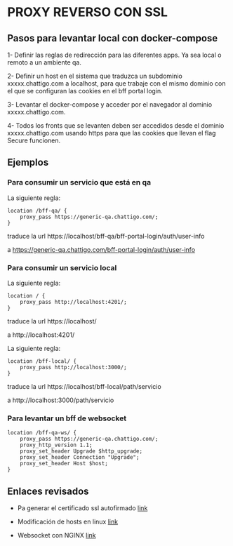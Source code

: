 # PROXY REVERSO CON SSL

## Pasos para levantar local con docker-compose

1- Definir las reglas de redirección para las diferentes apps. Ya sea local o remoto a un ambiente qa.

2- Definir un host en el sistema que traduzca un subdominio xxxxx.chattigo.com a localhost, para que trabaje con el mismo dominio con el que se configuran las cookies en el bff portal login.

3- Levantar el docker-compose y acceder por el navegador al dominio xxxxx.chattigo.com.

4- Todos los fronts que se levanten deben ser accedidos desde el dominio xxxxx.chattigo.com usando https para que las cookies que llevan el flag Secure funcionen.

## Ejemplos

### Para consumir un servicio que está en qa

La siguiente regla:
```nginx
location /bff-qa/ {
    proxy_pass https://generic-qa.chattigo.com/;
}
```
traduce la url https://localhost/bff-qa/bff-portal-login/auth/user-info 

a https://generic-qa.chattigo.com/bff-portal-login/auth/user-info

### Para consumir un servicio local

La siguiente regla:
```nginx
location / {
    proxy_pass http://localhost:4201/;
}
```
traduce la url https://localhost/ 

a http://localhost:4201/

La siguiente regla:
```nginx
location /bff-local/ {
    proxy_pass http://localhost:3000/;
}
```
traduce la url https://localhost/bff-local/path/servicio 

a http://localhost:3000/path/servicio

### Para levantar un bff de websocket

```nginx
location /bff-qa-ws/ {
    proxy_pass https://generic-qa.chattigo.com/;
    proxy_http_version 1.1;
    proxy_set_header Upgrade $http_upgrade;
    proxy_set_header Connection "Upgrade";
    proxy_set_header Host $host;
}
```

## Enlaces revisados
- Pa generar el certificado ssl autofirmado [link](https://www.digitalocean.com/community/tutorials/how-to-create-a-self-signed-ssl-certificate-for-nginx-on-centos-7)

- Modificación de hosts en linux [link](https://www.interserver.net/tips/kb/local-domain-names-ubuntu/)

- Websocket con NGINX [link](https://www.nginx.com/blog/websocket-nginx/)